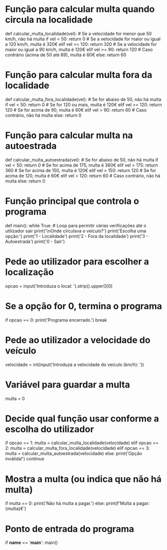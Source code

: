 # Função para calcular multa quando circula na localidade
def calcular_multa_localidade(vel):
    # Se a velocidade for menor que 50 km/h, não há multa
    if vel < 50:
        return 0
    # Se a velocidade for maior ou igual a 120 km/h, multa é 320€
    elif vel >= 120:
        return 320
    # Se a velocidade for maior ou igual a 90 km/h, multa é 120€
    elif vel >= 90:
        return 120
    # Caso contrário (acima de 50 até 89), multa é 60€
    else:
        return 60

# Função para calcular multa fora da localidade
def calcular_multa_fora_localidade(vel):
    # Se for abaixo de 50, não há multa
    if vel < 50:
        return 0
    # Se for 120 ou mais, multa é 120€
    elif vel >= 120:
        return 120
    # Se for acima de 90, multa é 60€
    elif vel > 90:
        return 60
    # Caso contrário, não há multa
    else:
        return 0

# Função para calcular multa na autoestrada
def calcular_multa_autoestrada(vel):
    # Se for abaixo de 50, não há multa
    if vel < 50:
        return 0
    # Se for acima de 175, multa é 360€
    elif vel > 175:
        return 360
    # Se for acima de 150, multa é 120€
    elif vel > 150:
        return 120
    # Se for acima de 120, multa é 60€
    elif vel > 120:
        return 60
    # Caso contrário, não há multa
    else:
        return 0

# Função principal que controla o programa
def main():
    while True:  # Loop para permitir várias verificações até o utilizador sair
        print('\nOnde circulava o veículo?')
        print('Escolha uma opção:')
        print('1 - Localidade')
        print('2 - Fora da localidade')
        print('3 - Autoestrada')
        print('0 - Sair')
        
 # Pede ao utilizador para escolher a localização
 opcao = input('Introduza o local: ').strip().upper()[0]
        
  # Se a opção for 0, termina o programa
  if opcao == 0:
            print('Programa encerrado.')
            break
        
  # Pede ao utilizador a velocidade do veículo
 velocidade = int(input('Introduza a velocidade do veículo (km/h): '))
        
 # Variável para guardar a multa
  multa = 0
    
 # Decide qual função usar conforme a escolha do utilizador
  if opcao == 1:
            multa = calcular_multa_localidade(velocidade)
        elif opcao == 2:
            multa = calcular_multa_fora_localidade(velocidade)
        elif opcao == 3:
            multa = calcular_multa_autoestrada(velocidade)
       else:
          print('Opção inválida!')
            continue
        
   # Mostra a multa (ou indica que não há multa)
  if multa == 0:
          print('Não há multa a pagar.')
    else:
           print(f'Multa a pagar: {multa}€')

# Ponto de entrada do programa
if __name__ == '__main__':
    main()
